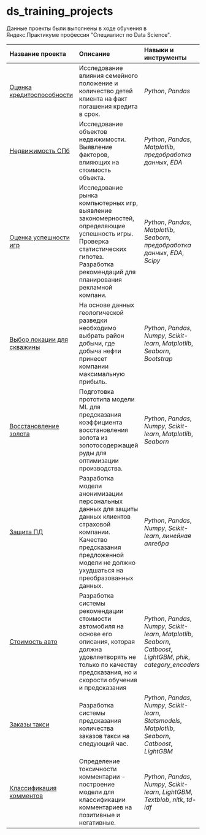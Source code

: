 # ds_training_projects

Данные проекты были выполнены в ходе обучения в Яндекс.Практикуме профессия "Специалист по Data Science".


| Название проекта | Описание | Навыки и инструменты | 
| :---------------------- | :---------------------- | :---------------------- |
| [Оценка кредитоспособности](02_creditworthiness) | Исследование влияния семейного положение и количество детей клиента на факт погашения кредита в срок. | *Python*, *Pandas* |
| [Недвижимость СПб](03_real_estate_spb) | Исследование объектов недвижимости. Выявление факторов, влияющих на стоимость объекта.| *Python*, *Pandas*, *Matplotlib*, *предобработка данных*, *EDA*|
| [Оценка успешности игр](05_games) | Исследование рынка компьютерных игр, выявление закономерностей, определяющие успешность игры. Проверка статистических гипотез. Разработка рекомендаций для планирования рекламной компани.| *Python*, *Pandas*, *Matplotlib*, *Seaborn*, *предобработка данных*, *EDA*, *Scipy* |
| [Выбор локации для скважины](08_well_location) | На основе данных геологической разведки необходимо выбрать район добычи, где добыча нефти принесет компании максимальную прибыль.| *Python*, *Pandas*,  *Numpy*, *Sсikit-learn*, *Matplotlib*, *Seaborn*, *Bootstrap*|
| [Восстановление золота](09_gold_recovery) | Подготовка прототипа модели ML для предсказания коэффициента восстановления золота из золотосодержащей руды для оптимизации производства.| *Python*, *Pandas*,  *Numpy*, *Sсikit-learn*, *Matplotlib*, *Seaborn*|
| [Защита ПД](10_personal_data) | Разработка модели анонимизации персональных данных для защиты данных клиентов страховой компании. Качество предсказания предложенной модели не должно ухудшаться на преобразованных данных.| *Python*, *Pandas*,  *Numpy*, *Sсikit-learn*, *линейная алгебра*|
| [Стоимость авто](11_car_prices) | Разработка системы рекомендации стоимости автомобиля на основе его описания, которая должна удовляетворять не только по качеству предсказания, но и скорости обучения и предсказания| *Python*, *Pandas*,  *Numpy*, *Sсikit-learn*, *Matplotlib*, *Seaborn*, *Catboost*, *LightGBM*, *phik*, *category_encoders*|
| [Заказы такси](12_taxi_orders) | Разработка системы предсказания количества заказов такси на следующий час.| *Python*, *Pandas*,  *Numpy*, *Sсikit-learn*, *Statsmodels*, *Matplotlib*, *Seaborn*, *Catboost*, *LightGBM*|
| [Классификация комментов](13_comments_clf) | Определение токсичности комментарии - построение модели для классификации комментариев на позитивные и негативные.| *Python*, *Pandas*,  *Numpy*, *Sсikit-learn*, *LightGBM*, *Textblob*, *nltk*, *td-idf*|



